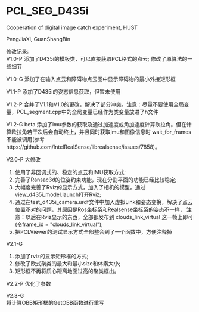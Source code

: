 # PCL_SEG_D435i
Cooperation of digital image catch experiment, HUST

PengJiaXi, GuanShangBin

修改记录:  
V1.0-P 添加了D435i的模板类，可以直接获取PCL格式的点云; 修改了原算法的一些细节  

V1.0-G 添加了在输入点云和障碍物点云图中显示障碍物的最小外接矩形框

V1.1-P 添加了D435i的姿态信息获取，但暂未使用

V1.2-P 合并了V1.1和V1.0的更改，解决了部分冲突。注意：尽量不要使用全局变量，PCL_segment.cpp中的全局变量已经作为类变量放进了h文件  

V1.2-G beta 添加了imu参数的获取及通过加速度或角加速度计算欧拉角。但在计算欧拉角若干次后会自动终止，并且同时获取imu和图像信息时 wait_for_frames不能被调用(参考https://github.com/IntelRealSense/librealsense/issues/7858)。

V2.0-P 大修改
1. 使用了非回调式的、稳定的点云和IMU获取方式;
2. 完善了Ransac3d的位姿约束功能，现在分割平面的功能已经比较稳定;
3. 大幅度完善了Rviz的显示方式，加入了相机的模型，通过view_d435i_model.launch打开Rviz;
4. 通过在test_d435i_camera.urdf文件中加入虚拟Link和姿态变换，解决了点云位置不对的问题，其原因是Ros坐标系和Realsense坐标系的姿态不一样，
   注意：以后在Rviz显示的东西，全部都发布到 clouds_link_virtual 这一帧上即可 (令frame_id = "clouds_link_virtual");
5. 把PCLViewer的测试显示方式全部整合到了一个函数中，方便注释掉

V2.1-G  
1. 添加了rviz的显示矩形框的方式;  
2. 修改了欧式聚类的最大和最小size和体素大小;  
3. 矩形框不再将质心距离地面过高的聚类框出。

V2.2-P
优化了参数

V2.3-G  
将计算OBB矩形框的GetOBB函数进行重写
